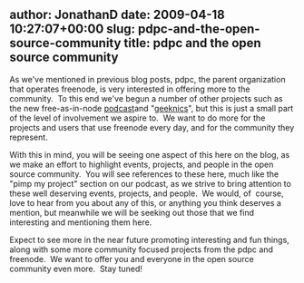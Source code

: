 author: JonathanD
date: 2009-04-18 10:27:07+00:00
slug: pdpc-and-the-open-source-community
title: pdpc and the open source community
---

As we've mentioned in previous blog posts, pdpc, the parent organization that operates freenode, is very interested in offering more to the community.  To this end we've begun a number of other projects such as the new free-as-in-node [podcast](http://podcast.freenode.net/)and "[geeknics](http://geeknic.org)", but this is just a small part of the level of involvement we aspire to.  We want to do more for the projects and users that use freenode every day, and for the community they represent.

With this in mind, you will be seeing one aspect of this here on the blog, as we make an effort to highlight events, projects, and people in the open source community.  You will see references to these here, much like the "pimp my project" section on our podcast, as we strive to bring attention to these well deserving events, projects, and people.  We would, of  course, love to hear from you about any of this, or anything you think deserves a mention, but meanwhile we will be seeking out those that we find interesting and mentioning them here.

Expect to see more in the near future promoting interesting and fun things, along with some more community focused projects from the pdpc and freenode.  We want to offer you and everyone in the open source community even more.  Stay tuned!
